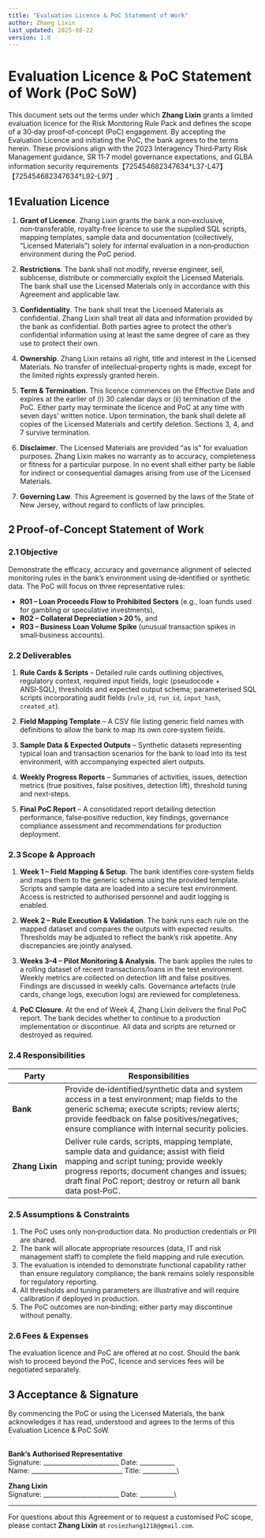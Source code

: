 ```yaml
---
title: "Evaluation Licence & PoC Statement of Work"
author: Zhang Lixin
last_updated: 2025‑08‑22
version: 1.0
---
```


# Evaluation Licence & PoC Statement of Work (PoC SoW)

This document sets out the terms under which **Zhang Lixin** grants a limited evaluation licence for the Risk Monitoring Rule Pack and defines the scope of a 30‑day proof‑of‑concept (PoC) engagement.  By accepting the Evaluation Licence and initiating the PoC, the bank agrees to the terms herein.  These provisions align with the 2023 Interagency Third‑Party Risk Management guidance, SR 11‑7 model governance expectations, and GLBA information security requirements【725454682347634†L37-L47】【725454682347634†L92-L97】.

## 1 Evaluation Licence

1. **Grant of Licence**.  Zhang Lixin grants the bank a non‑exclusive, non‑transferable, royalty‑free licence to use the supplied SQL scripts, mapping templates, sample data and documentation (collectively, “Licensed Materials”) solely for internal evaluation in a non‑production environment during the PoC period.

2. **Restrictions**.  The bank shall not modify, reverse engineer, sell, sublicense, distribute or commercially exploit the Licensed Materials.  The bank shall use the Licensed Materials only in accordance with this Agreement and applicable law.

3. **Confidentiality**.  The bank shall treat the Licensed Materials as confidential.  Zhang Lixin shall treat all data and information provided by the bank as confidential.  Both parties agree to protect the other’s confidential information using at least the same degree of care as they use to protect their own.

4. **Ownership**.  Zhang Lixin retains all right, title and interest in the Licensed Materials.  No transfer of intellectual‑property rights is made, except for the limited rights expressly granted herein.

5. **Term & Termination**.  This licence commences on the Effective Date and expires at the earlier of (i) 30 calendar days or (ii) termination of the PoC.  Either party may terminate the licence and PoC at any time with seven days’ written notice.  Upon termination, the bank shall delete all copies of the Licensed Materials and certify deletion.  Sections 3, 4, and 7 survive termination.

6. **Disclaimer**.  The Licensed Materials are provided “as is” for evaluation purposes.  Zhang Lixin makes no warranty as to accuracy, completeness or fitness for a particular purpose.  In no event shall either party be liable for indirect or consequential damages arising from use of the Licensed Materials.

7. **Governing Law**.  This Agreement is governed by the laws of the State of New Jersey, without regard to conflicts of law principles.

## 2 Proof‑of‑Concept Statement of Work

### 2.1 Objective
Demonstrate the efficacy, accuracy and governance alignment of selected monitoring rules in the bank’s environment using de‑identified or synthetic data.  The PoC will focus on three representative rules:
* **R01 – Loan Proceeds Flow to Prohibited Sectors** (e.g., loan funds used for gambling or speculative investments),
* **R02 – Collateral Depreciation > 20 %**, and
* **R03 – Business Loan Volume Spike** (unusual transaction spikes in small‑business accounts).

### 2.2 Deliverables

1. **Rule Cards & Scripts** – Detailed rule cards outlining objectives, regulatory context, required input fields, logic (pseudocode + ANSI‑SQL), thresholds and expected output schema; parameterised SQL scripts incorporating audit fields (`rule_id`, `run_id`, `input_hash`, `created_at`).

2. **Field Mapping Template** – A CSV file listing generic field names with definitions to allow the bank to map its own core‑system fields.

3. **Sample Data & Expected Outputs** – Synthetic datasets representing typical loan and transaction scenarios for the bank to load into its test environment, with accompanying expected alert outputs.

4. **Weekly Progress Reports** – Summaries of activities, issues, detection metrics (true positives, false positives, detection lift), threshold tuning and next‑steps.

5. **Final PoC Report** – A consolidated report detailing detection performance, false‑positive reduction, key findings, governance compliance assessment and recommendations for production deployment.

### 2.3 Scope & Approach

1. **Week 1 – Field Mapping & Setup**.  The bank identifies core‑system fields and maps them to the generic schema using the provided template.  Scripts and sample data are loaded into a secure test environment.  Access is restricted to authorised personnel and audit logging is enabled.

2. **Week 2 – Rule Execution & Validation**.  The bank runs each rule on the mapped dataset and compares the outputs with expected results.  Thresholds may be adjusted to reflect the bank’s risk appetite.  Any discrepancies are jointly analysed.

3. **Weeks 3–4 – Pilot Monitoring & Analysis**.  The bank applies the rules to a rolling dataset of recent transactions/loans in the test environment.  Weekly metrics are collected on detection lift and false positives.  Findings are discussed in weekly calls.  Governance artefacts (rule cards, change logs, execution logs) are reviewed for completeness.

4. **PoC Closure**.  At the end of Week 4, Zhang Lixin delivers the final PoC report.  The bank decides whether to continue to a production implementation or discontinue.  All data and scripts are returned or destroyed as required.

### 2.4 Responsibilities

| Party | Responsibilities |
|---|---|
| **Bank** | Provide de‑identified/synthetic data and system access in a test environment; map fields to the generic schema; execute scripts; review alerts; provide feedback on false positives/negatives; ensure compliance with internal security policies. |
| **Zhang Lixin** | Deliver rule cards, scripts, mapping template, sample data and guidance; assist with field mapping and script tuning; provide weekly progress reports; document changes and issues; draft final PoC report; destroy or return all bank data post‑PoC. |

### 2.5 Assumptions & Constraints

1. The PoC uses only non‑production data.  No production credentials or PII are shared.  
2. The bank will allocate appropriate resources (data, IT and risk management staff) to complete the field mapping and rule execution.  
3. The evaluation is intended to demonstrate functional capability rather than ensure regulatory compliance; the bank remains solely responsible for regulatory reporting.  
4. All thresholds and tuning parameters are illustrative and will require calibration if deployed in production.  
5. The PoC outcomes are non‑binding; either party may discontinue without penalty.

### 2.6 Fees & Expenses

The evaluation licence and PoC are offered at no cost.  Should the bank wish to proceed beyond the PoC, licence and services fees will be negotiated separately.

## 3 Acceptance & Signature

By commencing the PoC or using the Licensed Materials, the bank acknowledges it has read, understood and agrees to the terms of this Evaluation Licence & PoC SoW.

\
**Bank’s Authorised Representative**\
Signature: ________________________  Date: ___________\
Name: _____________________________  Title: ___________\

**Zhang Lixin**\
Signature: ________________________  Date: ___________\

---

For questions about this Agreement or to request a customised PoC scope, please contact **Zhang Lixin** at `rosiezhang1218@gmail.com`.